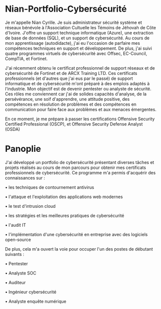 # Nian-Portfolio-Cybersécurité
Je m'appelle Nian Cyrille. Je suis administrateur sécurité système et réseaux bénévole à l'Association Cultuelle les Témoins de Jéhovah de Côte d'Ivoire. J'offre un support technique informatique (Azure), une extraction de base de données (SQL), et un support de cybersécurité. Au cours de mon apprentissage (autodidacte), j'ai eu l'occasion de parfaire mes compétences techniques en support et développement. De plus, j'ai suivi quatre programmes virtuels de cybersécurité avec Offsec, EC-Council, CompTIA, et Fortinet.

J'ai récemment obtenu le certificat professionnel de support réseaux et de cybersécurité de Fortinet et de ARCX Training LTD. Ces certificats professionnels (et d'autres que j'ai eus par le passé) de support informatique et de cybersécurité m'ont préparé à des emplois adaptés à l'industrie. Mon objectif est de devenir pentester ou analyste de sécurité. Ces rôles me conviennent car j'ai de solides capacités d'analyse, de la persévérance, une soif d'apprendre, une attitude positive, des compétences en résolution de problèmes et des compétences en communication pour faire face aux problèmes et aux menaces émergentes.

En ce moment, je me prépare à passer les certifications Offensive Security Certified Professional (OSCP), et Offensive Security Defense Analyst (OSDA)

# Panoplie
J'ai développé un portfolio de cybersécurité présentant diverses tâches et projets réalisés au cours de mon parcours pour obtenir mes certificats professionnels de cybersécurité. Ce programme m'a permis d'acquérir des connaissances sur :

  • les techniques de contournement antivirus
	
  • l'attaque et l'exploitation des applications web modernes 
  
  • le test d'intrusion cloud
  
  • les stratégies et les meilleures pratiques de cybersécurité 
  
  • l'audit IT 
  
  • l'implémentation d'une cybersécurité en entreprise avec des logiciels open-source

De plus, cela m'a ouvert la voie pour occuper l'un des postes de débutant suivants :

  • Pentester 
  
  • Analyste SOC
  
  • Auditeur 
  
  • Ingénieur cybersécurité 
  
  • Analyste enquête numérique 
